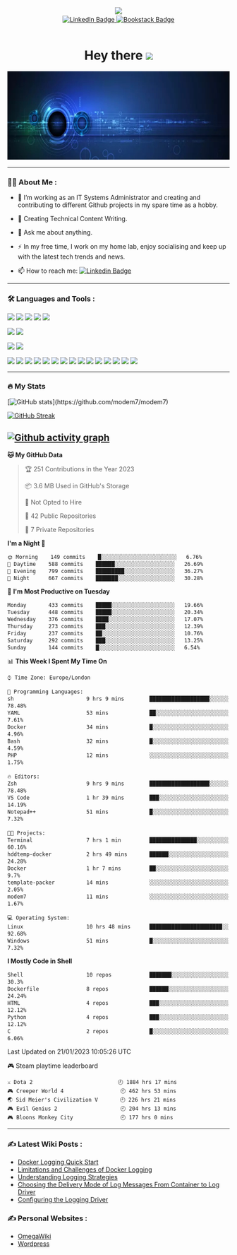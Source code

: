 <div id="header" align="center">
  <img src="https://media.giphy.com/media/f3iwJFOVOwuy7K6FFw/giphy.gif" width="300"/>
<div id="badges">
  <a href="https://www.linkedin.com/in/alexlaneit/">
    <img src="https://img.shields.io/badge/LinkedIn-blue?style=for-the-badge&logo=linkedin&logoColor=white" alt="LinkedIn Badge"/>
  </a>
  <a href="https://modem7.com">
  <img src="https://img.shields.io/badge/Bookstack-blue?style=for-the-badge&logo=BookStack&logoColor=white" alt="Bookstack Badge"/>
  </a>
</div>
  <img src="https://komarev.com/ghpvc/?username=modem7&style=flat-square&color=blue" alt=""/>
<h1>
  Hey there
  <img src="https://media.giphy.com/media/hvRJCLFzcasrR4ia7z/giphy.gif" width="30px"/>
</h1>
</div>

<div align="center">
  <img src="https://github.com/modem7/MiscAssets/blob/master/images/ezgif-6-79e26c05da.jpg" width="800" height="200"/>
</div>

---

### :man_technologist: About Me :
- :telescope: I’m working as an IT Systems Administrator and creating and contributing to different Github projects in my spare time as a hobby.

- :seedling: Creating Technical Content Writing.

- 💬 Ask me about anything.

- :zap: In my free time, I work on my home lab, enjoy socialising and keep up with the latest tech trends and news.

- :mailbox: How to reach me: [![Linkedin Badge](https://img.shields.io/badge/-AlexLaneIT-blue?style=flat&logo=Linkedin&logoColor=white)](https://www.linkedin.com/in/alexlaneit/)

---

### :hammer_and_wrench: Languages and Tools :
![](https://img.shields.io/badge/OS-Centos-informational?style=flat&logo=centos&logoColor=white&color=981e32)
![](https://img.shields.io/badge/OS-Debian-informational?style=flat&logo=debian&logoColor=white&color=981e32)
![](https://img.shields.io/badge/OS-RHEL-informational?style=flat&logo=red-hat&logoColor=white&color=981e32)
![](https://img.shields.io/badge/OS-Ubuntu-informational?style=flat&logo=ubuntu&logoColor=white&color=981e32)
![](https://img.shields.io/badge/OS-Windows-informational?style=flat&logo=windows&logoColor=white&color=981e32)

![](https://img.shields.io/badge/Editor-Notepad++-informational?style=flat&logo=notepadplusplus&logoColor=white&color=981e32)
![](https://img.shields.io/badge/Editor-Visual_Studio_Code-informational?style=flat&logo=visual-studio-code&logoColor=white&color=981e32)


![](https://img.shields.io/badge/Shell-Bash-informational?style=flat&logo=gnu-bash&logoColor=white&color=981e32)
![](https://img.shields.io/badge/Shell-ZSH-informational?style=flat&logo=gnu-bash&logoColor=white&color=981e32)

![](https://img.shields.io/badge/Tools-3CX-informational?style=flat&logoColor=white&color=981e32)
![](https://img.shields.io/badge/Tools-Ansible-informational?style=flat&logo=ansible&logoColor=white&color=981e32)
![](https://img.shields.io/badge/Tools-Arduino-informational?style=flat&logo=arduino&logoColor=white&color=981e32)
![](https://img.shields.io/badge/Tools-Borg-informational?style=flat&logoColor=white&color=981e32)
![](https://img.shields.io/badge/Tools-Docker-informational?style=flat&logo=docker&logoColor=white&color=981e32)
![](https://img.shields.io/badge/Tools-Drone_CI-informational?style=flat&logo=drone&logoColor=white&color=981e32)
![](https://img.shields.io/badge/Tools-Git-informational?style=flat&logo=git&logoColor=white&color=981e32)
![](https://img.shields.io/badge/Tools-Github-informational?style=flat&logo=github&logoColor=white&color=981e32)
![](https://img.shields.io/badge/Tools-Gitlab-informational?style=flat&logo=gitlab&logoColor=white&color=981e32)
![](https://img.shields.io/badge/Tools-Jira-informational?style=flat&logo=jira&logoColor=white&color=981e32)
![](https://img.shields.io/badge/Tools-Kanban-informational?style=flat&logoColor=white&color=981e32)
![](https://img.shields.io/badge/Tools-Nginx-informational?style=flat&logo=nginx&logoColor=white&color=981e32)
![](https://img.shields.io/badge/Tools-Raspberry_Pi-informational?style=flat&logo=raspberry-pi&logoColor=white&color=981e32)
![](https://img.shields.io/badge/Tools-Snyk-informational?style=flat&logo=snyk&logoColor=white&color=981e32)
![](https://img.shields.io/badge/Tools-Traefik-informational?style=flat&logo=traefikmesh&logoColor=white&color=981e32)

---

### :fire: My Stats
[![GitHub stats](https://github-readme-stats.vercel.app/api?username=modem7&show_icons=true&theme=codeSTACKr&count_private=true")](https://github.com/modem7/modem7)

[![GitHub Streak](http://github-readme-streak-stats.herokuapp.com?user=modem7&theme=elegant&hide_border=true&date_format=j%20M%5B%20Y%5D&background=DD272700)](https://git.io/streak-stats)

[![Github activity graph](https://github-readme-activity-graph.cyclic.app/graph?username=modem7&theme=elegant&custom_title=Contribution%20Graph&hide_border=true&bg_color=%20)](https://github.com/modem7/modem7)
---

<!--START_SECTION:waka-->
**🐱 My GitHub Data** 

> 🏆 251 Contributions in the Year 2023
 > 
> 📦 3.6 MB Used in GitHub's Storage 
 > 
> 🚫 Not Opted to Hire
 > 
> 📜 42 Public Repositories 
 > 
> 🔑 7 Private Repositories  
 > 
**I'm a Night 🦉** 

```text
🌞 Morning    149 commits    █░░░░░░░░░░░░░░░░░░░░░░░░   6.76% 
🌆 Daytime    588 commits    ██████░░░░░░░░░░░░░░░░░░░   26.69% 
🌃 Evening    799 commits    █████████░░░░░░░░░░░░░░░░   36.27% 
🌙 Night      667 commits    ███████░░░░░░░░░░░░░░░░░░   30.28%

```
📅 **I'm Most Productive on Tuesday** 

```text
Monday       433 commits    █████░░░░░░░░░░░░░░░░░░░░   19.66% 
Tuesday      448 commits    █████░░░░░░░░░░░░░░░░░░░░   20.34% 
Wednesday    376 commits    ████░░░░░░░░░░░░░░░░░░░░░   17.07% 
Thursday     273 commits    ███░░░░░░░░░░░░░░░░░░░░░░   12.39% 
Friday       237 commits    ██░░░░░░░░░░░░░░░░░░░░░░░   10.76% 
Saturday     292 commits    ███░░░░░░░░░░░░░░░░░░░░░░   13.25% 
Sunday       144 commits    █░░░░░░░░░░░░░░░░░░░░░░░░   6.54%

```


📊 **This Week I Spent My Time On** 

```text
⌚︎ Time Zone: Europe/London

💬 Programming Languages: 
sh                       9 hrs 9 mins        ███████████████████░░░░░░   78.48% 
YAML                     53 mins             ██░░░░░░░░░░░░░░░░░░░░░░░   7.61% 
Docker                   34 mins             █░░░░░░░░░░░░░░░░░░░░░░░░   4.96% 
Bash                     32 mins             █░░░░░░░░░░░░░░░░░░░░░░░░   4.59% 
PHP                      12 mins             ░░░░░░░░░░░░░░░░░░░░░░░░░   1.75%

🔥 Editors: 
Zsh                      9 hrs 9 mins        ███████████████████░░░░░░   78.48% 
VS Code                  1 hr 39 mins        ███░░░░░░░░░░░░░░░░░░░░░░   14.19% 
Notepad++                51 mins             █░░░░░░░░░░░░░░░░░░░░░░░░   7.32%

🐱‍💻 Projects: 
Terminal                 7 hrs 1 min         ███████████████░░░░░░░░░░   60.16% 
hddtemp-docker           2 hrs 49 mins       ██████░░░░░░░░░░░░░░░░░░░   24.28% 
Docker                   1 hr 7 mins         ██░░░░░░░░░░░░░░░░░░░░░░░   9.7% 
template-packer          14 mins             ░░░░░░░░░░░░░░░░░░░░░░░░░   2.05% 
modem7                   11 mins             ░░░░░░░░░░░░░░░░░░░░░░░░░   1.67%

💻 Operating System: 
Linux                    10 hrs 48 mins      ███████████████████████░░   92.68% 
Windows                  51 mins             █░░░░░░░░░░░░░░░░░░░░░░░░   7.32%

```

**I Mostly Code in Shell** 

```text
Shell                    10 repos            ███████░░░░░░░░░░░░░░░░░░   30.3% 
Dockerfile               8 repos             ██████░░░░░░░░░░░░░░░░░░░   24.24% 
HTML                     4 repos             ███░░░░░░░░░░░░░░░░░░░░░░   12.12% 
Python                   4 repos             ███░░░░░░░░░░░░░░░░░░░░░░   12.12% 
C                        2 repos             █░░░░░░░░░░░░░░░░░░░░░░░░   6.06%

```



 Last Updated on 21/01/2023 10:05:26 UTC
<!--END_SECTION:waka-->

<!-- steam-box start -->
🎮 Steam playtime leaderboard
```text
⚔️ Dota 2                           🕘 1884 hrs 17 mins
🎮 Creeper World 4                  🕘 462 hrs 53 mins
🌏 Sid Meier's Civilization V       🕘 226 hrs 21 mins
🎮 Evil Genius 2                    🕘 204 hrs 13 mins
🎮 Bloons Monkey City               🕘 177 hrs 0 mins
```
<!-- Powered by https://github.com/YouEclipse/steam-box . -->
<!-- steam-box end -->

---

### :writing_hand: Latest Wiki Posts :
<!-- BLOG-POST-LIST:START -->
- [Docker Logging Quick Start](https://www.modem7.com/books/managing-docker/page/docker-logging-quick-start)
- [Limitations and Challenges of Docker Logging](https://www.modem7.com/books/managing-docker/page/limitations-and-challenges-of-docker-logging)
- [Understanding Logging Strategies](https://www.modem7.com/books/managing-docker/page/understanding-logging-strategies)
- [Choosing the Delivery Mode of Log Messages From Container to Log Driver](https://www.modem7.com/books/managing-docker/page/choosing-the-delivery-mode-of-log-messages-from-container-to-log-driver)
- [Configuring the Logging Driver](https://www.modem7.com/books/managing-docker/page/configuring-the-logging-driver)
<!-- BLOG-POST-LIST:END -->

### :writing_hand: Personal Websites :
- [OmegaWiki](https://modem7.com)
- [Wordpress](https://modem7.wordpress.com)
